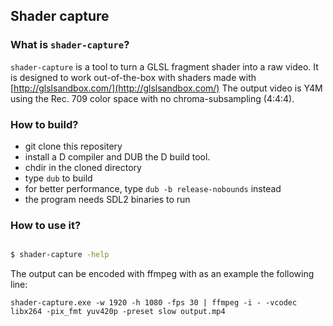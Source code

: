 ## Shader capture

### What is `shader-capture`?

`shader-capture` is a tool to turn a GLSL fragment shader into a raw video.
It is designed to work out-of-the-box with shaders made with [http://glslsandbox.com/](http://glslsandbox.com/)
The output video is Y4M using the Rec. 709 color space with no chroma-subsampling (4:4:4).

### How to build?

- git clone this repositery
- install a D compiler and DUB the D build tool.
- chdir in the cloned directory
- type `dub` to build
- for better performance, type `dub -b release-nobounds` instead
- the program needs SDL2 binaries to run


### How to use it?

```bash

$ shader-capture -help

```

The output can be encoded with ffmpeg with as an example the following line:

```
shader-capture.exe -w 1920 -h 1080 -fps 30 | ffmpeg -i - -vcodec libx264 -pix_fmt yuv420p -preset slow output.mp4
```


